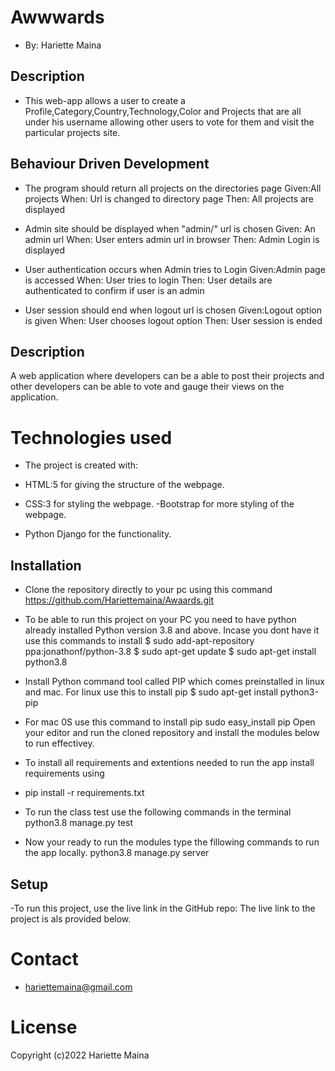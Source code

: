 # Awwwards
- By: Hariette Maina

## Description
- This web-app allows a user to create a Profile,Category,Country,Technology,Color and Projects that are all under his username allowing other users to vote for them and visit the particular projects site.
<!-- 
Known Bugs
Elements re-arrange themselves unequally on different screen sizes.
Cards disarrange themselves when they're not four in a row.
Submit button moves to the side when a user with a long username logs in. -->
## Behaviour Driven Development
- The program should return all projects on the directories page
Given:All projects
When: Url is changed to directory page
Then: All projects are displayed

- Admin site should be displayed when "admin/" url is chosen
Given: An admin url
When: User enters admin url in browser
Then: Admin Login is displayed

- User authentication occurs when Admin tries to Login
Given:Admin page is accessed
When: User tries to login
Then: User details are authenticated to confirm if user is an admin

- User session should end when logout url is chosen
Given:Logout option is given
When: User chooses logout option
Then: User session is ended

## Description
A web application where developers can be a able to post their projects and other developers can be able to vote and gauge their views on the application.

# Technologies used
- The project is created with:

- HTML:5 for giving the structure of the webpage.
- CSS:3 for styling the webpage.
-Bootstrap for more styling of the webpage.
- Python Django for the functionality.
## Installation
- Clone the repository directly to your pc using this command https://github.com/Hariettemaina/Awaards.git
- To be able to run this project on your PC you need to have python already installed Python version 3.8 and above. Incase you dont have it use this commands to install $ sudo add-apt-repository ppa:jonathonf/python-3.8 $ sudo apt-get update $ sudo apt-get install python3.8

- Install Python command tool called PIP which comes preinstalled in linux and mac. For linux use this to install pip $ sudo apt-get install python3-pip

- For mac 0S use this command to install pip sudo easy_install pip Open your editor and run the cloned repository and install the modules below to run effectivey.

- To install all requirements and extentions needed to run the app install requirements using

- pip install -r requirements.txt

- To run the class test use the following commands in the terminal python3.8 manage.py test

- Now your ready to run the modules type the fillowing commands to run the app locally. python3.8 manage.py server

## Setup
-To run this project, use the live link in the GitHub repo: The live link to the project is als provided 
below.

# Contact
- hariettemaina@gmail.com


# License
Copyright (c)2022 Hariette Maina